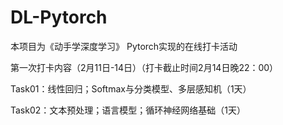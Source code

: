 # DL-Pytorch

本项目为《动手学深度学习》 Pytorch实现的在线打卡活动

第一次打卡内容（2月11日-14日）（打卡截止时间2月14日晚22：00）

Task01：线性回归；Softmax与分类模型、多层感知机（1天）

Task02：文本预处理；语言模型；循环神经网络基础（1天）
